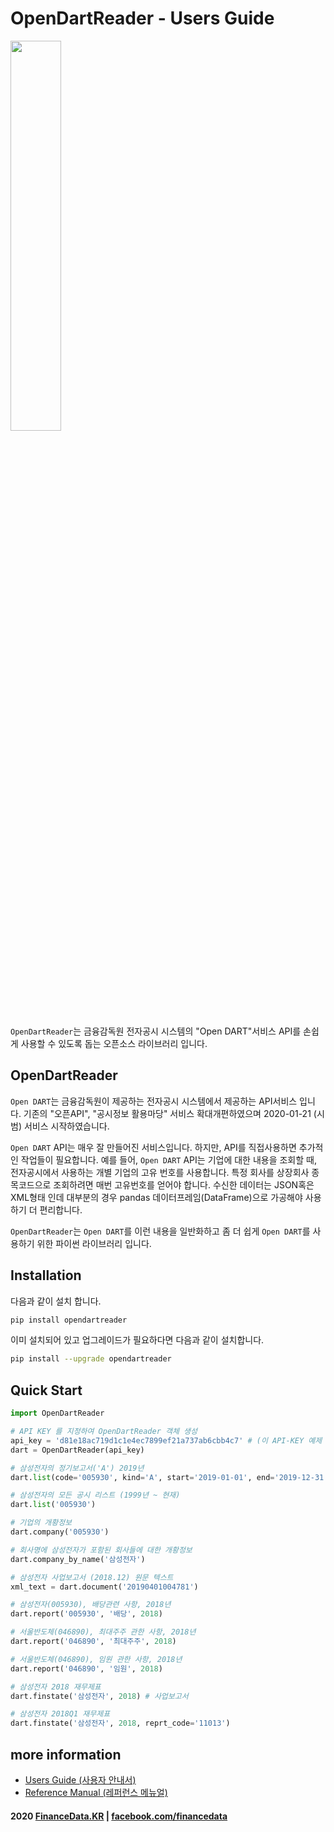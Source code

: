 # OpenDartReader - Users Guide

<img width="40%" src="https://i.imgur.com/FMsL0id.png" >

`OpenDartReader`는 금융감독원 전자공시 시스템의 "Open DART"서비스 API를 손쉽게 사용할 수 있도록 돕는 오픈소스 라이브러리 입니다.


##  OpenDartReader
`Open DART`는 금융감독원이 제공하는 전자공시 시스템에서 제공하는 API서비스 입니다. 기존의 "오픈API", "공시정보 활용마당" 서비스 확대개편하였으며 2020-01-21 (시범) 서비스 시작하였습니다.

`Open DART` API는 매우 잘 만들어진 서비스입니다. 하지만, API를 직접사용하면 추가적인 작업들이 필요합니다. 예를 들어, `Open DART` API는 기업에 대한 내용을 조회할 때, 전자공시에서 사용하는 개별 기업의 고유 번호를 사용합니다. 특정 회사를 상장회사 종목코드으로 조회하려면 매번 고유번호를 얻어야 합니다. 수신한 데이터는 JSON혹은 XML형태 인데 대부분의 경우 pandas 데이터프레임(DataFrame)으로 가공해야 사용하기 더 편리합니다.

`OpenDartReader`는 `Open DART`를 이런 내용을 일반화하고 좀 더 쉽게 `Open DART`를 사용하기 위한 파이썬 라이브러리 입니다. 


## Installation

다음과 같이 설치 합니다.

```bash
pip install opendartreader
```

이미 설치되어 있고 업그레이드가 필요하다면 다음과 같이 설치합니다.
```bash
pip install --upgrade opendartreader 
```

## Quick Start

```python
import OpenDartReader

# API KEY 를 지정하여 OpenDartReader 객체 생성
api_key = 'd81e18ac719d1c1e4ec7899ef21a737ab6cbb4c7' # (이 API-KEY 예제 입니다. 별도 발급받으세요)
dart = OpenDartReader(api_key)

# 삼성전자의 정기보고서('A') 2019년
dart.list(code='005930', kind='A', start='2019-01-01', end='2019-12-31')

# 삼성전자의 모든 공시 리스트 (1999년 ~ 현재)
dart.list('005930') 

# 기업의 개황정보
dart.company('005930')

# 회사명에 삼성전자가 포함된 회사들에 대한 개황정보
dart.company_by_name('삼성전자')

# 삼성전자 사업보고서 (2018.12) 원문 텍스트
xml_text = dart.document('20190401004781')

# 삼성전자(005930), 배당관련 사항, 2018년
dart.report('005930', '배당', 2018) 

# 서울반도체(046890), 최대주주 관한 사항, 2018년
dart.report('046890', '최대주주', 2018) 

# 서울반도체(046890), 임원 관한 사항, 2018년
dart.report('046890', '임원', 2018) 

# 삼성전자 2018 재무제표
dart.finstate('삼성전자', 2018) # 사업보고서

# 삼성전자 2018Q1 재무제표
dart.finstate('삼성전자', 2018, reprt_code='11013')
```

## more information
* [Users Guide (사용자 안내서)]( https://nbviewer.jupyter.org/github/FinanceData/OpenDartReader/blob/master/docs/OpenDartReader_users_guide.ipynb) 
* [Reference Manual (레퍼런스 메뉴얼)]( https://nbviewer.jupyter.org/github/FinanceData/OpenDartReader/blob/master/docs/OpenDartReader_reference_manual.ipynb) 


#### 2020 [FinanceData.KR](http://financedata.kr) | [facebook.com/financedata](http://facebook.com/financedata)
